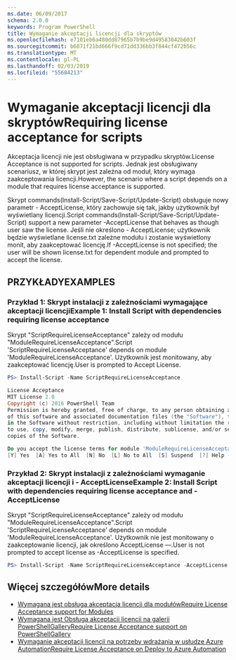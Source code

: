 ```yaml
---
ms.date: 06/09/2017
schema: 2.0.0
keywords: Program PowerShell
title: Wymaganie akceptacji licencji dla skryptów
ms.openlocfilehash: e7101eb6a480dd87965b7b9be9d49583042b603f
ms.sourcegitcommit: b6871f21bd666f9cd71dd336bb3f844cf472b56c
ms.translationtype: MT
ms.contentlocale: pl-PL
ms.lasthandoff: 02/03/2019
ms.locfileid: "55684213"
---
```

# <a name="requiring-license-acceptance-for-scripts"></a><span data-ttu-id="4899b-103">Wymaganie akceptacji licencji dla skryptów</span><span class="sxs-lookup"><span data-stu-id="4899b-103">Requiring license acceptance for scripts</span></span>

<span data-ttu-id="4899b-104">Akceptacja licencji nie jest obsługiwana w przypadku skryptów.</span><span class="sxs-lookup"><span data-stu-id="4899b-104">License Acceptance is not supported for scripts.</span></span> <span data-ttu-id="4899b-105">Jednak jest obsługiwany scenariusz, w której skrypt jest zależna od moduł, który wymaga zaakceptowania licencji.</span><span class="sxs-lookup"><span data-stu-id="4899b-105">However, the scenario where a script depends on a module that requires license acceptance is supported.</span></span>

<span data-ttu-id="4899b-106">Skrypt commands(Install-Script/Save-Script/Update-Script) obsługuje nowy parametr - AcceptLicense, który zachowuje się tak, jakby użytkownik był wyświetlany licencji.</span><span class="sxs-lookup"><span data-stu-id="4899b-106">Script commands(Install-Script/Save-Script/Update-Script) support a new parameter -AcceptLicense that behaves as though user saw the license.</span></span> <span data-ttu-id="4899b-107">Jeśli nie określono - AcceptLicense; użytkownik będzie wyświetlane license.txt zależne modułu i zostanie wyświetlony monit, aby zaakceptować licencję.</span><span class="sxs-lookup"><span data-stu-id="4899b-107">If -AcceptLicense is not specified; the user will be shown license.txt for dependent module and prompted to accept the license.</span></span>

## <a name="examples"></a><span data-ttu-id="4899b-108">PRZYKŁADY</span><span class="sxs-lookup"><span data-stu-id="4899b-108">EXAMPLES</span></span>

### <a name="example-1-install-script-with-dependencies-requiring-license-acceptance"></a><span data-ttu-id="4899b-109">Przykład 1: Skrypt instalacji z zależnościami wymagające akceptacji licencji</span><span class="sxs-lookup"><span data-stu-id="4899b-109">Example 1: Install Script with dependencies requiring license acceptance</span></span>

<span data-ttu-id="4899b-110">Skrypt "ScriptRequireLicenseAcceptance" zależy od modułu "ModuleRequireLicenseAcceptance".</span><span class="sxs-lookup"><span data-stu-id="4899b-110">Script 'ScriptRequireLicenseAcceptance' depends on module 'ModuleRequireLicenseAcceptance'.</span></span> <span data-ttu-id="4899b-111">Użytkownik jest monitowany, aby zaakceptować licencję.</span><span class="sxs-lookup"><span data-stu-id="4899b-111">User is prompted to Accept License.</span></span>

```PowerShell
PS> Install-Script -Name ScriptRequireLicenseAcceptance

License Acceptance
MIT License 2.0
Copyright (c) 2016 PowerShell Team
Permission is hereby granted, free of charge, to any person obtaining a copy
of this software and associated documentation files (the "Software"), to deal
in the Software without restriction, including without limitation the rights
to use, copy, modify, merge, publish, distribute, sublicense, and/or sell
copies of the Software.

Do you accept the license terms for module 'ModuleRequireLicenseAcceptance'.
[Y] Yes  [A] Yes to All  [N] No  [L] No to All  [S] Suspend  [?] Help (default is "N"):
```

### <a name="example-2-install-script-with-dependencies-requiring-license-acceptance-and--acceptlicense"></a><span data-ttu-id="4899b-112">Przykład 2: Skrypt instalacji z zależnościami wymaganie akceptacji licencji i - AcceptLicense</span><span class="sxs-lookup"><span data-stu-id="4899b-112">Example 2: Install Script with dependencies requiring license acceptance and -AcceptLicense</span></span>

<span data-ttu-id="4899b-113">Skrypt "ScriptRequireLicenseAcceptance" zależy od modułu "ModuleRequireLicenseAcceptance".</span><span class="sxs-lookup"><span data-stu-id="4899b-113">Script 'ScriptRequireLicenseAcceptance' depends on module 'ModuleRequireLicenseAcceptance'.</span></span> <span data-ttu-id="4899b-114">Użytkownik nie jest monitowany o zaakceptowanie licencji, jak określono AcceptLicense —.</span><span class="sxs-lookup"><span data-stu-id="4899b-114">User is not prompted to accept license as -AcceptLicense is specified.</span></span>

```PowerShell
PS> Install-Script -Name ScriptRequireLicenseAcceptance -AcceptLicense
```

## <a name="more-details"></a><span data-ttu-id="4899b-115">Więcej szczegółów</span><span class="sxs-lookup"><span data-stu-id="4899b-115">More details</span></span>

- [<span data-ttu-id="4899b-116">Wymagana jest obsługa akceptacja licencji dla modułów</span><span class="sxs-lookup"><span data-stu-id="4899b-116">Require License Acceptance support for Modules</span></span>](module-license-acceptance.md)
- [<span data-ttu-id="4899b-117">Wymagana jest Obsługa akceptacji licencji na galerii PowerShellGallery</span><span class="sxs-lookup"><span data-stu-id="4899b-117">Require License Acceptance support on PowerShellGallery</span></span>](../how-to/working-with-packages/packages-that-require-license-acceptance.md)
- [<span data-ttu-id="4899b-118">Wymaganie akceptacji licencji na potrzeby wdrażania w usłudze Azure Automation</span><span class="sxs-lookup"><span data-stu-id="4899b-118">Require License Acceptance on Deploy to Azure Automation</span></span>](../how-to/working-with-packages/deploy-to-azure-automation.md)
